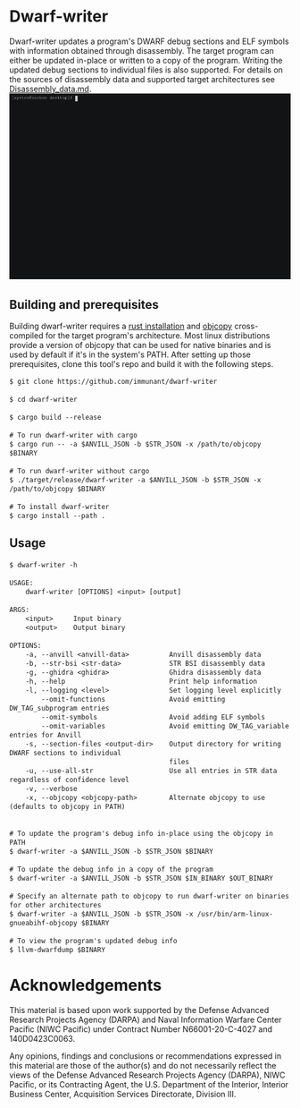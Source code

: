 # Dwarf-writer

Dwarf-writer updates a program's DWARF debug sections and ELF symbols with information obtained through disassembly. The target program can either be updated in-place or written to a copy of the program. Writing the updated debug sections to individual files is also supported. For details on the sources of disassembly data and supported target architectures see [Disassembly_data.md](Disassembly_data.md).
![demo](demo.gif)

## Building and prerequisites

Building dwarf-writer requires a [rust installation](https://www.rust-lang.org/) and [objcopy](https://www.gnu.org/software/binutils/) cross-compiled for the target program's architecture. Most linux distributions provide a version of objcopy that can be used for native binaries and is used by default if it's in the system's PATH. After setting up those prerequisites, clone this tool's repo and build it with the following steps.

```
$ git clone https://github.com/immunant/dwarf-writer

$ cd dwarf-writer

$ cargo build --release

# To run dwarf-writer with cargo
$ cargo run -- -a $ANVILL_JSON -b $STR_JSON -x /path/to/objcopy $BINARY

# To run dwarf-writer without cargo
$ ./target/release/dwarf-writer -a $ANVILL_JSON -b $STR_JSON -x /path/to/objcopy $BINARY

# To install dwarf-writer
$ cargo install --path .
```

## Usage

```
$ dwarf-writer -h

USAGE:
    dwarf-writer [OPTIONS] <input> [output]

ARGS:
    <input>     Input binary
    <output>    Output binary

OPTIONS:
    -a, --anvill <anvill-data>          Anvill disassembly data
    -b, --str-bsi <str-data>            STR BSI disassembly data
    -g, --ghidra <ghidra>               Ghidra disassembly data
    -h, --help                          Print help information
    -l, --logging <level>               Set logging level explicitly
        --omit-functions                Avoid emitting DW_TAG_subprogram entries
        --omit-symbols                  Avoid adding ELF symbols
        --omit-variables                Avoid emitting DW_TAG_variable entries for Anvill
    -s, --section-files <output-dir>    Output directory for writing DWARF sections to individual
                                        files
    -u, --use-all-str                   Use all entries in STR data regardless of confidence level
    -v, --verbose
    -x, --objcopy <objcopy-path>        Alternate objcopy to use (defaults to objcopy in PATH)


# To update the program's debug info in-place using the objcopy in PATH
$ dwarf-writer -a $ANVILL_JSON -b $STR_JSON $BINARY

# To update the debug info in a copy of the program
$ dwarf-writer -a $ANVILL_JSON -b $STR_JSON $IN_BINARY $OUT_BINARY

# Specify an alternate path to objcopy to run dwarf-writer on binaries for other architectures
$ dwarf-writer -a $ANVILL_JSON -b $STR_JSON -x /usr/bin/arm-linux-gnueabihf-objcopy $BINARY

# To view the program's updated debug info
$ llvm-dwarfdump $BINARY
```

# Acknowledgements

This material is based upon work supported by the Defense Advanced Research Projects Agency (DARPA) and Naval Information Warfare Center Pacific (NIWC Pacific) under Contract Number N66001-20-C-4027 and 140D0423C0063.

Any opinions, findings and conclusions or recommendations expressed in this material are those of the author(s) and do not necessarily reflect the views of the Defense Advanced Research Projects Agency (DARPA), NIWC Pacific, or its Contracting Agent, the U.S. Department of the Interior, Interior Business Center, Acquisition Services Directorate, Division III.

